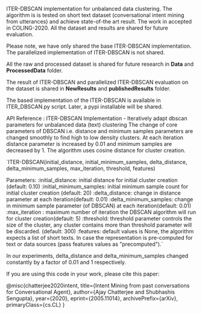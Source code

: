 ITER-DBSCAN implementation for unbalanced data clustering. The algorithm is 
is tested on short text dataset (conversational intent mining from utterances) 
and achieve state-of-the art result. The work in accepted in COLING-2020.
All the dataset and results are shared for future evaluation. 

Please note, we have only shared the base ITER-DBSCAN implementation. The
parallelized implementation of ITER-DBSCAN is not shared. 

All the raw and processed dataset is shared for future research in **Data** and 
**ProcessedData** folder. 

The result of ITER-DBSCAN and parallelized ITER-DBSCAN evaluation on the dataset
is shared in **NewResults** and **publishedResults** folder.  

The based implementation of the ITER-DBSCAN is available in ITER_DBSCAN.py
script. Later, a pypi installable will be shared. 

API Reference :
ITER-DBSCAN Implementation - Iteratively adapt dbscan parameters for unbalanced data (text) clustering
    The change of core parameters of DBSCAN i.e. distance and minimum samples parameters are changed smoothly to
    find high to low density clusters. At each iteration distance parameter is increased by 0.01 and minimum samples
    are decreased by 1. The algorithm uses cosine distance for cluster creation.

`ITER-DBSCAN(initial_distance, initial_minimum_samples, delta_distance, delta_minimum_samples,
                 max_iteration, threshold, features)
     
Parameters:
:initial_distance: initial distance for initial cluster creation (default: 0.10)
    :initial_minimum_samples: initial minimum sample count for initial cluster creation (default: 20)
    :delta_distance: change in distance parameter at each iteration(default: 0.01)
    :delta_minimum_samples: change in minimum sample parameter (of DBSCAN) at each iteration(default: 0.01)
    :max_iteration : maximum number of iteration the DBSCAN algorithm will run for cluster creation(default: 5)
    :threshold: threshold parameter controls the size of the cluster, any cluster contains more than threshold parameter
                will be discarded. (default: 300)
    :features: default values is None, the algorithm expects a list of short texts. In case the representation is
                pre-computed for text or data sources (pass features values as "precomputed").`
                
In our experiments, delta_distance and delta_minimum_samples changed constantly by
a factor of 0.01 and 1 respectively. 

If you are using this code in your work, please cite this paper:

@misc{chatterjee2020intent,
      title={Intent Mining from past conversations for Conversational Agent}, 
      author={Ajay Chatterjee and Shubhashis Sengupta},
      year={2020},
      eprint={2005.11014},
      archivePrefix={arXiv},
      primaryClass={cs.CL}
}